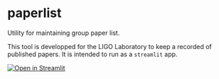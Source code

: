 # paperlist

Utility for maintaining group paper list.

This tool is developped for the LIGO Laboratory to keep a recorded of published papers.  It is intended to run as a `streamlit` app.

[![Open in Streamlit](https://static.streamlit.io/badges/streamlit_badge_black_white.svg)](https://ligopapers.streamlit.app)